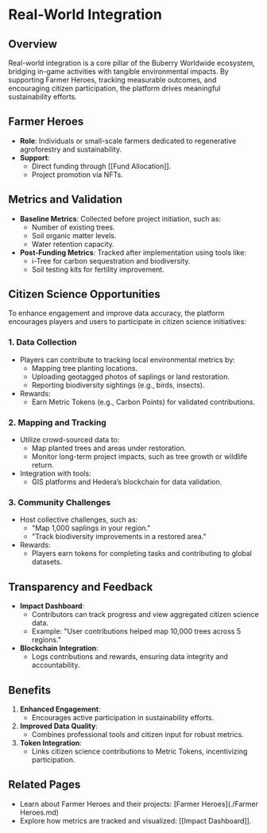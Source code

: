 # Real-World Integration

## Overview

Real-world integration is a core pillar of the Buberry Worldwide ecosystem, bridging in-game activities with tangible environmental impacts. By supporting Farmer Heroes, tracking measurable outcomes, and encouraging citizen participation, the platform drives meaningful sustainability efforts.

## Farmer Heroes

- **Role**: Individuals or small-scale farmers dedicated to regenerative agroforestry and sustainability.
- **Support**:
    - Direct funding through [[Fund Allocation]].
    - Project promotion via NFTs.

## Metrics and Validation

- **Baseline Metrics**: Collected before project initiation, such as:
    - Number of existing trees.
    - Soil organic matter levels.
    - Water retention capacity.
- **Post-Funding Metrics**: Tracked after implementation using tools like:
    - i-Tree for carbon sequestration and biodiversity.
    - Soil testing kits for fertility improvement.

## Citizen Science Opportunities

To enhance engagement and improve data accuracy, the platform encourages players and users to participate in citizen science initiatives:

### 1. **Data Collection**

- Players can contribute to tracking local environmental metrics by:
    - Mapping tree planting locations.
    - Uploading geotagged photos of saplings or land restoration.
    - Reporting biodiversity sightings (e.g., birds, insects).
- Rewards:
    - Earn Metric Tokens (e.g., Carbon Points) for validated contributions.

### 2. **Mapping and Tracking**

- Utilize crowd-sourced data to:
    - Map planted trees and areas under restoration.
    - Monitor long-term project impacts, such as tree growth or wildlife return.
- Integration with tools:
    - GIS platforms and Hedera’s blockchain for data validation.

### 3. **Community Challenges**

- Host collective challenges, such as:
    - "Map 1,000 saplings in your region."
    - "Track biodiversity improvements in a restored area."
- Rewards:
    - Players earn tokens for completing tasks and contributing to global datasets.

## Transparency and Feedback

- **Impact Dashboard**:
    - Contributors can track progress and view aggregated citizen science data.
    - Example: "User contributions helped map 10,000 trees across 5 regions."
- **Blockchain Integration**:
    - Logs contributions and rewards, ensuring data integrity and accountability.

## Benefits

1. **Enhanced Engagement**:
    - Encourages active participation in sustainability efforts.
2. **Improved Data Quality**:
    - Combines professional tools and citizen input for robust metrics.
3. **Token Integration**:
    - Links citizen science contributions to Metric Tokens, incentivizing participation.

## Related Pages

- Learn about Farmer Heroes and their projects: [Farmer Heroes](./Farmer Heroes.md)
- Explore how metrics are tracked and visualized: [[Impact Dashboard]].